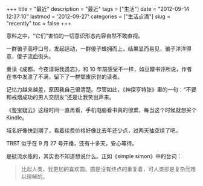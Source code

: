 +++
title = "最近"
description = "最近"
tags = ["生活"]
date = "2012-09-14 12:37:10"
lastmod = '2012-09-27'
categories = ["生活点滴"]
slug = "recently"
toc = false
+++

意料之中，“它们”害怕的一切意识形态内容自然不敢直视。

一群骗子高呼口号，发起运动，一群傻子蜂拥而上，结果显而易见，骗子洋洋得意，傻子流血街头。

重读《成都，今夜请将我遗忘》，和 10 年前感受不一样，如豆瓣书评所说，作者在书中发泄了不满，留下了一群颓废厌世的读者。

记忆力越来越差，原因我自己很清楚。尽管如此，《神探亨特张》里的一句：“不要和戒烟成功的男人交朋友”还是让我笑出声来。

《鉴宝疑云》这段时间一直再看，手机电脑看书真的很累，每当这个时候就想买个 Kindle。

域名好像快到期了，看着续费价格好像比去年还少点，过两天抽空续了吧。

TBBT 似乎在 9 月 27 号开播，还有十多天，安心等待。

是挺流水账的，其实也不知道想说什么。正如《simple simon》中的台词：

> 比起人类，我更加的喜欢圆。圆是沒有终点的重复着，可人类卻是复杂而难以理解的。